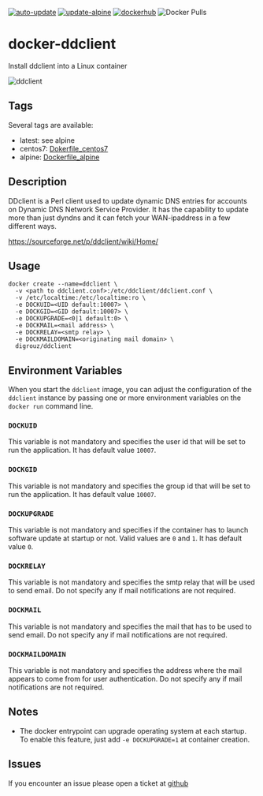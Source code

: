 [![auto-update](https://github.com/digrouz/docker-ddclient/actions/workflows/auto-update.yml/badge.svg)](https://github.com/digrouz/docker-ddclient/actions/workflows/auto-update.yml)
[![update-alpine](https://github.com/digrouz/docker-ddclient/actions/workflows/update-alpine.yml/badge.svg)](https://github.com/digrouz/docker-ddclient/actions/workflows/update-alpine.yml)
[![dockerhub](https://github.com/digrouz/docker-ddclient/actions/workflows/dockerhub.yml/badge.svg)](https://github.com/digrouz/docker-ddclient/actions/workflows/dockerhub.yml)
![Docker Pulls](https://img.shields.io/docker/pulls/digrouz/ddclient)

# docker-ddclient
Install ddclient into a Linux container

![ddclient](https://rnxtras.com/wp-content/uploads/edd/2014/02/dyndns-logo.png)

## Tags

Several tags are available:
* latest: see alpine
* centos7: [Dokerfile_centos7](https://github.com/digrouz/docker-ddclient/blob/master/Dockerfile_centos7)
* alpine: [Dockerfile_alpine](https://github.com/digrouz/docker-ddclient/blob/master/Dockerfile_alpine)

## Description

DDclient is a Perl client used to update dynamic DNS entries for accounts on Dynamic DNS Network Service Provider. It has the capability to update more than just dyndns and it can fetch your WAN-ipaddress in a few different ways. 

https://sourceforge.net/p/ddclient/wiki/Home/

## Usage
    docker create --name=ddclient \
      -v <path to ddclient.conf>:/etc/ddclient/ddclient.conf \
      -v /etc/localtime:/etc/localtime:ro \
      -e DOCKUID=<UID default:10007> \
      -e DOCKGID=<GID default:10007> \
      -e DOCKUPGRADE=<0|1 default:0> \
      -e DOCKMAIL=<mail address> \
      -e DOCKRELAY=<smtp relay> \
      -e DOCKMAILDOMAIN=<originating mail domain> \
      digrouz/ddclient
      
## Environment Variables

When you start the `ddclient` image, you can adjust the configuration of the `ddclient` instance by passing one or more environment variables on the `docker run` command line.

### `DOCKUID`

This variable is not mandatory and specifies the user id that will be set to run the application. It has default value `10007`.

### `DOCKGID`

This variable is not mandatory and specifies the group id that will be set to run the application. It has default value `10007`.

### `DOCKUPGRADE`

This variable is not mandatory and specifies if the container has to launch software update at startup or not. Valid values are `0` and `1`. It has default value `0`.

### `DOCKRELAY`

This variable is not mandatory and specifies the smtp relay that will be used to send email. Do not specify any if mail notifications are not required.

### `DOCKMAIL`

This variable is not mandatory and specifies the mail that has to be used to send email. Do not specify any if mail notifications are not required.

### `DOCKMAILDOMAIN`

This variable is not mandatory and specifies the address where the mail appears to come from for user authentication. Do not specify any if mail notifications are not required.

## Notes

* The docker entrypoint can upgrade operating system at each startup. To enable this feature, just add `-e DOCKUPGRADE=1` at container creation.

## Issues

If you encounter an issue please open a ticket at [github](https://github.com/digrouz/docker-ddclient/issues)

